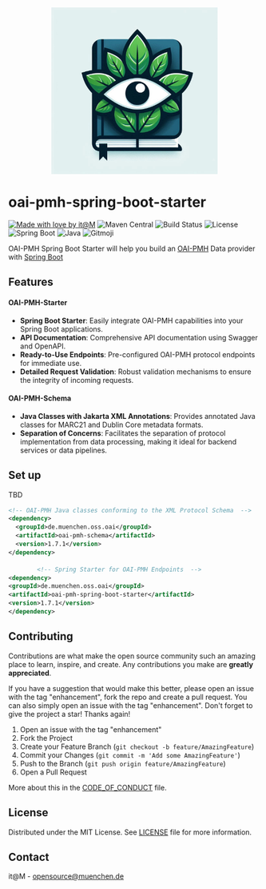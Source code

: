 <div align="center">
  <a href="#">
    <img src="./docs/project_logo.png" alt="Logo" width="333" style="display: block; margin: 0 auto; filter: invert(0)">
  </a>
</div>

# oai-pmh-spring-boot-starter

[![Made with love by it@M][made-with-love-shield]][itm-opensource]
![Maven Central](https://img.shields.io/maven-central/v/:groupId/:artifactId?style=for-the-badge)
![Build Status](https://img.shields.io/gitlab/pipeline-status/it-at-m%2Foai-pmh-spring-boot-starter?style=for-the-badge)
![License](https://img.shields.io/github/license/it-at-m/oai-pmh-spring-boot-starter?style=for-the-badge)
![Spring Boot](https://img.shields.io/badge/spring--boot-3.5.5-brightgreen?style=for-the-badge)
![Java](https://img.shields.io/badge/java-21-brightgreen?style=for-the-badge)
![Gitmoji](https://img.shields.io/badge/gitmoji-%20😜%20😍-FFDD67.svg?style=for-the-badge)

OAI-PMH Spring Boot Starter will help you build an [OAI-PMH](https://www.openarchives.org/pmh/) Data provider
with [Spring Boot](https://github.com/spring-projects/spring-boot)

## Features

#### OAI-PMH-Starter

- **Spring Boot Starter**: Easily integrate OAI-PMH capabilities into your Spring Boot applications.
- **API Documentation**: Comprehensive API documentation using Swagger and OpenAPI.
- **Ready-to-Use Endpoints**: Pre-configured OAI-PMH protocol endpoints for immediate use.
- **Detailed Request Validation**: Robust validation mechanisms to ensure the integrity of incoming requests.

#### OAI-PMH-Schema

- **Java Classes with Jakarta XML Annotations**: Provides annotated Java classes for MARC21 and Dublin Core metadata
  formats.
- **Separation of Concerns**: Facilitates the separation of protocol implementation from data processing, making it
  ideal for backend services or data pipelines.

## Set up

TBD

```xml
<!-- OAI-PMH Java classes conforming to the XML Protocol Schema  -->
<dependency>
  <groupId>de.muenchen.oss.oai</groupId>
  <artifactId>oai-pmh-schema</artifactId>
  <version>1.7.1</version>
</dependency>

        <!-- Spring Starter for OAI-PMH Endpoints  -->
<dependency>
<groupId>de.muenchen.oss.oai</groupId>
<artifactId>oai-pmh-spring-boot-starter</artifactId>
<version>1.7.1</version>
</dependency>
```

## Contributing

Contributions are what make the open source community such an amazing place to learn, inspire, and create. Any contributions you make are **greatly appreciated**.

If you have a suggestion that would make this better, please open an issue with the tag "enhancement", fork the repo and create a pull request. You can also simply open an issue with the tag "enhancement".
Don't forget to give the project a star! Thanks again!

1. Open an issue with the tag "enhancement"
2. Fork the Project
3. Create your Feature Branch (`git checkout -b feature/AmazingFeature`)
4. Commit your Changes (`git commit -m 'Add some AmazingFeature'`)
5. Push to the Branch (`git push origin feature/AmazingFeature`)
6. Open a Pull Request

More about this in the [CODE_OF_CONDUCT](/CODE_OF_CONDUCT.md) file.


## License

Distributed under the MIT License. See [LICENSE](LICENSE) file for more information.


## Contact

it@M - opensource@muenchen.de

<!-- project shields / links -->
[made-with-love-shield]: https://img.shields.io/badge/made%20with%20%E2%9D%A4%20by-it%40M-yellow?style=for-the-badge
[itm-opensource]: https://opensource.muenchen.de/

[repo-url]: https://github.com/it-at-m/oai-pmh-spring-boot-starter
